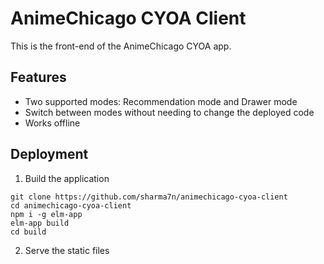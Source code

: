 # AnimeChicago CYOA Client

This is the front-end of the AnimeChicago CYOA app.

## Features

- Two supported modes: Recommendation mode and Drawer mode
- Switch between modes without needing to change the deployed code
- Works offline

## Deployment

1. Build the application

```
git clone https://github.com/sharma7n/animechicago-cyoa-client
cd animechicago-cyoa-client
npm i -g elm-app
elm-app build
cd build
```

2. Serve the static files
